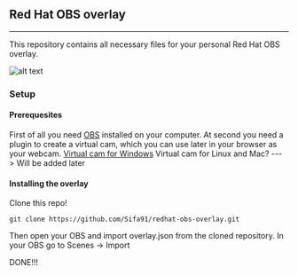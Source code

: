 ## Red Hat OBS overlay
-----------------

This repository contains all necessary files for your personal Red Hat OBS overlay.

![alt text](https://github.com/Sifa91/redhat-obs-overlay/blob/master/img/readme/example.PNG "Overlay example")

### Setup

#### Prerequesites

First of all you need [OBS](https://obsproject.com/) installed on your computer.
At second you need a plugin to create a virtual cam, which you can use later in your browser as your webcam.
[Virtual cam for Windows](https://obsproject.com/forum/resources/obs-virtualcam.539/)
Virtual cam for Linux and Mac? ---> Will be added later

#### Installing the overlay

Clone this repo!
```
git clone https://github.com/Sifa91/redhat-obs-overlay.git
```

Then open your OBS and import overlay.json from the cloned repository.
In your OBS go to Scenes -> Import 

DONE!!!


